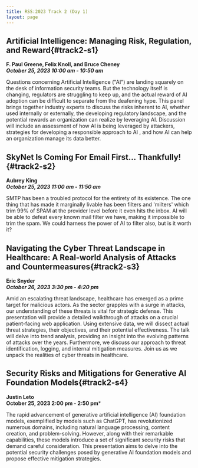 ```yaml
---
title: RSS:2023 Track 2 (Day 1)
layout: page
---
```

    
## Artificial Intelligence:  Managing Risk, Regulation, and Reward{#track2-s1}
**F. Paul Greene, Felix Knoll, and Bruce Cheney<br>
*October 25, 2023 10:00 am - 10:50 am***

Questions concerning Artificial Intelligence ("AI") are landing squarely on the desk of information security teams.  But the technology itself is changing, regulators are struggling to keep up, and the actual reward of AI adoption can be difficult to separate from the deafening hype.  This panel brings together industry experts to discuss the risks inherent to AI, whether used internally or externally, the developing regulatory landscape, and the potential rewards an organization can realize by leveraging AI.  Discussion will include an assessment of how AI is being leveraged by attackers, strategies for developing a responsible approach to AI , and how AI can help an organization manage its data better.

## SkyNet Is Coming For Email First... Thankfully!{#track2-s2}
**Aubrey King<br>
*October 25, 2023 11:00 am - 11:50 am***

SMTP has been a troubled protocol for the entirety of its existence. The one thing that has made it marginally livable has been filters and 'milters' which trim 99% of SPAM at the provider level before it even hits the inbox. AI will be able to defeat every known mail filter we have, making it impossible to trim the spam. We could harness the power of AI to filter also, but is it worth it?

## Navigating the Cyber Threat Landscape in Healthcare: A Real-world Analysis of Attacks and Countermeasures{#track2-s3}
**Eric Snyder<br>
*October 26, 2023 3:30 pm - 4:20 pm***

Amid an escalating threat landscape, healthcare has emerged as a prime target for malicious actors. As the sector grapples with a surge in attacks, our understanding of these threats is vital for strategic defense. This presentation will provide a detailed walkthrough of attacks on a crucial patient-facing web application. Using extensive data, we will dissect actual threat strategies, their objectives, and their potential effectiveness. The talk will delve into trend analysis, providing an insight into the evolving patterns of attacks over the years. Furthermore, we discuss our approach to threat identification, logging, and internal mitigation measures. Join us as we unpack the realities of cyber threats in healthcare.


## Security Risks and Mitigations for Generative AI Foundation Models{#track2-s4}
**Justin Leto<br>
October 25, 2023 2:00 pm - 2:50 pm***

The rapid advancement of generative artificial intelligence (AI) foundation models, exemplified by models such as ChatGPT, has revolutionized numerous domains, including natural language processing, content creation, and problem-solving. However, along with their remarkable capabilities, these models introduce a set of significant security risks that demand careful consideration. This presentation aims to delve into the potential security challenges posed by generative AI foundation models and propose effective mitigation strategies.
